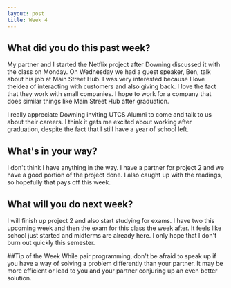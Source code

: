 ```yaml
---
layout: post
title: Week 4
---
```


## What did you do this past week?
My partner and I started the Netflix project after Downing discussed it with the class on Monday. On Wednesday we had a guest speaker, Ben, talk about his job at Main Street Hub. I was very interested because I love theidea of interacting with customers and also giving back. I love the fact that they work with small companies. I hope to work for a company that does similar things like Main Street Hub after graduation. 

I really appreciate Downing inviting UTCS Alumni to come and talk to us about their careers. I think it gets me excited about working after graduation, despite the fact that I still have a year of school left.

## What's in your way?
I don't think I have anything in the way. I have a partner for project 2 and we have a good portion of the project done. I also caught up with the readings, so hopefully that pays off this week.

## What will you do next week?
I will finish up project 2 and also start studying for exams. I have two this upcoming week and then the exam for this class the week after. It feels like school just started and midterms are already here. I only hope that I don't burn out quickly this semester.

##Tip of the Week
While pair programming, don't be afraid to speak up if you have a way of solving a problem differently than your partner. It may be more efficient or lead to you and your partner conjuring up an even better solution.
